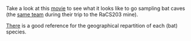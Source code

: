 Take a look at this [movie](https://www.youtube.com/watch?v=88EMvzqUBso) to see what it looks like to go sampling bat caves (the [same team](https://www.youtube.com/watch?v=fy5clH6a8q4) during their trip to the RaCS203 mine).

[There](https://www.gbif.org/species/2432641) is a good reference for the geographical repartition of each (bat) species.